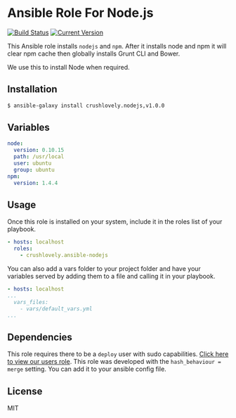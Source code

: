 # Ansible Role For Node.js

[![Build Status](https://img.shields.io/circleci/project/crushlovely/ansible-nodejs.svg?style=flat)](https://img.shields.io/circleci/project/crushlovely/ansible-nodejs.svg)
[![Current Version](http://img.shields.io/github/release/crushlovely/ansible-nodejs.svg?style=flat)](https://github.com/crushlovely/ansible-nodejs)

This Ansible role installs `nodejs` and `npm`.  After it installs node and npm it will clear npm cache then globally installs Grunt CLI and Bower.

We use this to install Node when required.

## Installation

``` bash
$ ansible-galaxy install crushlovely.nodejs,v1.0.0
```

## Variables

``` yaml
node:
  version: 0.10.15
  path: /usr/local
  user: ubuntu
  group: ubuntu
npm:
  version: 1.4.4
```

## Usage

Once this role is installed on your system, include it in the roles list of your playbook.

``` yaml
- hosts: localhost
  roles:
    - crushlovely.ansible-nodejs
```
You can also add a vars folder to your project folder and have your variables served by adding them to a file and calling it in your playbook.

```yaml
- hosts: localhost
...
  vars_files:
    - vars/default_vars.yml
...
```

## Dependencies

This role requires there to be a `deploy` user with sudo capabilities.  [Click here to view our users role](https://galaxy.ansible.com/list#/roles/1337).  This role was developed with the `hash_behaviour = merge` setting.  You can add it to your ansible config file.

## License

MIT